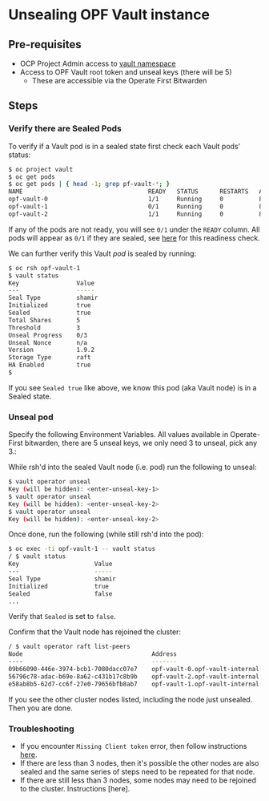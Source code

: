 # Unsealing OPF Vault instance

## Pre-requisites

* OCP Project Admin access to [vault namespace][]
* Access to OPF Vault root token and unseal keys (there will be 5)
  * These are accessible via the Operate First Bitwarden

## Steps

### Verify there are Sealed Pods

To verify if a Vault pod is in a sealed state first check each Vault pods' status:

```bash
$ oc project vault
$ oc get pods
$ oc get pods | { head -1; grep pf-vault-*; }
NAME                                   READY   STATUS      RESTARTS   AGE
opf-vault-0                            1/1     Running     0          8h
opf-vault-1                            0/1     Running     0          8h
opf-vault-2                            1/1     Running     0          8h

```

If any of the pods are not ready, you will see `0/1` under the `READY` column. All pods will appear as `0/1` if they are
sealed, see [here][readiness] for this readiness check.

We can further verify this Vault *pod* is sealed by running:
```bash
$ oc rsh opf-vault-1
$ vault status
Key                Value
---                -----
Seal Type          shamir
Initialized        true
Sealed             true
Total Shares       5
Threshold          3
Unseal Progress    0/3
Unseal Nonce       n/a
Version            1.9.2
Storage Type       raft
HA Enabled         true
$
```

If you see `Sealed true` like above, we know this pod (aka Vault node) is in a Sealed state.

### Unseal pod

Specify the following Environment Variables. All values available in Operate-First bitwarden, there are 5 unseal keys,
we only need 3 to unseal, pick any 3.:

While rsh'd into the sealed Vault node (i.e. pod) run the following to unseal:

```bash
$ vault operator unseal
Key (will be hidden): <enter-unseal-key-1>
$ vault operator unseal
Key (will be hidden): <enter-unseal-key-2>
$ vault operator unseal
Key (will be hidden): <enter-unseal-key-2>
```

Once done, run the following (while still rsh'd into the pod):

```bash
$ oc exec -ti opf-vault-1 -- vault status
/ $ vault status
Key                     Value
---                     -----
Seal Type               shamir
Initialized             true
Sealed                  false
...
```

Verify that `Sealed` is set to `false`.

Confirm that the Vault node has rejoined the cluster:

```bash
/ $ vault operator raft list-peers
Node                                    Address                                State       Voter
----                                    -------                                -----       -----
09b66090-446e-3974-bcb1-7080dacc07e7    opf-vault-0.opf-vault-internal:8201    follower    true
56796c78-adac-b69e-8a62-c431b17c8b9b    opf-vault-2.opf-vault-internal:8201    leader      true
e58ab8b5-62d7-cc6f-27e0-79656bfb8ab7    opf-vault-1.opf-vault-internal:8201    follower    true
```

If you see the other cluster nodes listed, including the node just unsealed. Then you are done.

### Troubleshooting

* If you encounter `Missing Client token` error, then follow instructions [here][missing-token].
* If there are less than 3 nodes, then it's possible the other nodes are also sealed and the same series of steps need
  to be repeated for that node.
* If there are still less than 3 nodes, some nodes may need to be rejoined to the cluster. Instructions [here].

[vault namespace]: https://console-openshift-console.apps.smaug.na.operate-first.cloud/k8s/cluster/projects/vault
[readiness]: https://github.com/operate-first/apps/blob/master/vault/base/statefulsets/statefulset.yaml#L110
[missing-token]: https://www.operate-first.cloud/apps/content/vault_eso/runbook.html#missing-client-token
[rejoin]: https://www.operate-first.cloud/apps/content/vault_eso/runbook.html#rejoin-a-node
